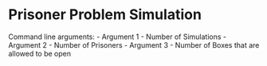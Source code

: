 # Prisoner Problem Simulation

Command line arguments:
	- Argument 1 - Number of Simulations
	- Argument 2 - Number of Prisoners
	- Argument 3 - Number of Boxes that are allowed to be open
